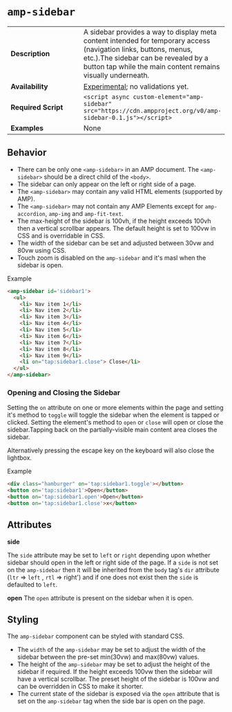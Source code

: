 <!---
Copyright 2016 The AMP HTML Authors. All Rights Reserved.

Licensed under the Apache License, Version 2.0 (the "License");
you may not use this file except in compliance with the License.
You may obtain a copy of the License at

      http://www.apache.org/licenses/LICENSE-2.0

Unless required by applicable law or agreed to in writing, software
distributed under the License is distributed on an "AS-IS" BASIS,
WITHOUT WARRANTIES OR CONDITIONS OF ANY KIND, either express or implied.
See the License for the specific language governing permissions and
limitations under the License.
-->

# <a name="amp-sidebar"></a> `amp-sidebar`

<table>
  <tr>
    <td width="40%"><strong>Description</strong></td>
    <td>A sidebar provides a way to display meta content intended for temporary access (navigation links, buttons, menus, etc.).The sidebar can be revealed by a button tap while the main content remains visually underneath.</td>
  </tr>
  <tr>
    <td width="40%"><strong>Availability</strong></td>
    <td><a href="https://www.ampproject.org/docs/reference/experimental.html">Experimental</a>; no validations yet.</td>
  </tr>
  <tr>
    <td width="40%"><strong>Required Script</strong></td>
    <td><code>&lt;script async custom-element="amp-sidebar" src="https://cdn.ampproject.org/v0/amp-sidebar-0.1.js">&lt;/script></code></td>
  </tr>
  <tr>
    <td width="40%"><strong>Examples</strong></td>
    <td>None</td>
  </tr>
</table>

## Behavior

- There can be only one `<amp-sidebar>` in an AMP document. The `<amp-sidebar>` should be a direct child of the `<body>`.
- The sidebar can only appear on the left or right side of a page.
- The `<amp-sidebar>` may contain any valid HTML elements (supported by AMP).
- The `<amp-sidebar>` may not contain any AMP Elements except for `amp-accordion`, `amp-img` and `amp-fit-text`.
- The max-height of the sidebar is 100vh, if the height exceeds 100vh then a vertical scrollbar appears. The default height is set to 100vw in CSS and is overridable in CSS.
- The width of the sidebar can be set and adjusted between 30vw and 80vw using CSS.
- Touch zoom is disabled on the `amp-sidebar` and it's masl when the sidebar is open.

Example
```html
<amp-sidebar id='sidebar1'>
  <ul>
    <li> Nav item 1</li>
    <li> Nav item 2</li>
    <li> Nav item 3</li>
    <li> Nav item 4</li>
    <li> Nav item 5</li>
    <li> Nav item 6</li>
    <li> Nav item 7</li>
    <li> Nav item 8</li>
    <li> Nav item 9</li>
    <li on="tap:sidebar1.close"> Close</li>
  </ul>
</amp-sidebar>
```

### Opening and Closing the Sidebar
Setting the `on` attribute on one or more elements within the page and setting it's method to `toggle` will toggle the sidebar when the element is tapped or clicked. Setting the element's method to `open` or `close` will open or close the sidebar.Tapping back on the partially-visible main content area closes the sidebar.

Alternatively pressing the escape key on the keyboard will also close the lightbox.

Example
```html
<div class="hamburger" on='tap:sidebar1.toggle'></button>
<button on='tap:sidebar1'>Open</button>
<button on='tap:sidebar1.open'>Open</button>
<button on='tap:sidebar1.close'>x</button>
```

## Attributes

**side**

The `side` attribute may be set to `left` or `right` depending upon whether sidebar should open in the left or right side of the page. If a `side` is not set on the `amp-sidebar` then it will be inherited from the `body` tag's `dir` attribute (`ltr` => `left` , `rtl` => right') and if one does not exist then the `side` is defaulted to `left`.

**open**
The `open` attribute is present on the sidebar when it is open.

## Styling

The `amp-sidebar` component can be styled with standard CSS.

- The `width` of the `amp-sidebar` may be set to adjust the width of the sidebar between the pre-set min(30vw) and max(80vw) values.
- The height of the `amp-sidebar` may be set to adjust the height of the sidebar if required. If the height exceeds 100vw then the sidebar will have a vertical scrollbar. The preset height of the sidebar is 100vw and can be overridden in CSS to make it shorter.
- The current state of the sidebar is exposed via the `open` attribute that is set on the `amp-sidebar` tag when the side bar is open on the page.
